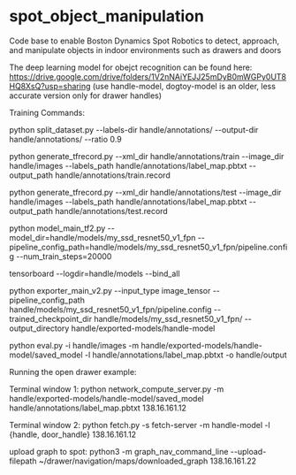 # spot_object_manipulation
Code base to enable Boston Dynamics Spot Robotics to detect, approach, and manipulate objects in indoor environments such as drawers and doors

The deep learning model for obejct recognition can be found here:
https://drive.google.com/drive/folders/1V2nNAiYEJJ25mDyB0mWGPy0UT8HQ8XsQ?usp=sharing (use handle-model, dogtoy-model is an older, less accurate version only for drawer handles)

Training Commands:

python split_dataset.py --labels-dir handle/annotations/ --output-dir handle/annotations/ --ratio 0.9

python generate_tfrecord.py --xml_dir handle/annotations/train --image_dir handle/images --labels_path handle/annotations/label_map.pbtxt --output_path handle/annotations/train.record

python generate_tfrecord.py --xml_dir handle/annotations/test --image_dir handle/images --labels_path handle/annotations/label_map.pbtxt --output_path handle/annotations/test.record


python model_main_tf2.py --model_dir=handle/models/my_ssd_resnet50_v1_fpn --pipeline_config_path=handle/models/my_ssd_resnet50_v1_fpn/pipeline.config --num_train_steps=20000

tensorboard --logdir=handle/models --bind_all

python exporter_main_v2.py --input_type image_tensor --pipeline_config_path handle/models/my_ssd_resnet50_v1_fpn/pipeline.config --trained_checkpoint_dir handle/models/my_ssd_resnet50_v1_fpn/ --output_directory handle/exported-models/handle-model

python eval.py -i handle/images -m handle/exported-models/handle-model/saved_model -l handle/annotations/label_map.pbtxt -o handle/output

Running the open drawer example:

Terminal window 1: python network_compute_server.py -m handle/exported-models/handle-model/saved_model handle/annotations/label_map.pbtxt 138.16.161.12

Terminal window 2: python fetch.py -s fetch-server -m handle-model -l {handle, door_handle} 138.16.161.12

upload graph to spot: python3 -m graph_nav_command_line --upload-filepath ~/drawer/navigation/maps/downloaded_graph 138.16.161.22

    
